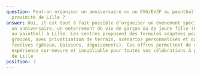 ```yaml
---
question: Peut-on organiser un anniversaire ou un EVG/EVJF au paintball à
  proximité de Lille ?
answer: Oui, il est tout à fait possible d’organiser un événement spécial comme
  un anniversaire, un enterrement de vie de garçon ou de jeune fille (EVG/EVJF)
  au paintball à Lille. Les centres proposent des formules adaptées pour les
  groupes, avec privatisation de terrain, scénarios personnalisés et options
  festives (gâteau, boissons, déguisements). Ces offres permettent de vivre une
  expérience sur-mesure et inoubliable pour toutes vos célébrations à proximité
  de Lille
position: 7
---
```

